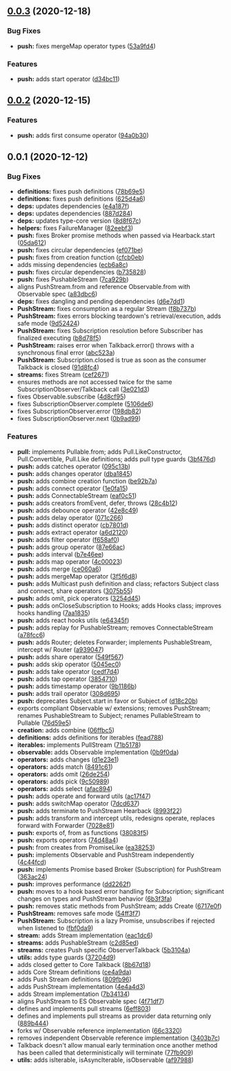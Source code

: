 ## [0.0.3](https://github.com/rafamel/multitude/compare/v0.0.2...v0.0.3) (2020-12-18)


### Bug Fixes

* **push:** fixes mergeMap operator types ([53a9fd4](https://github.com/rafamel/multitude/commit/53a9fd471e559a21491e60c0c8b1ad1e76a537b8))


### Features

* **push:** adds start operator ([d34bc11](https://github.com/rafamel/multitude/commit/d34bc11a41a96fc9017871da15afbdf17624f37b))



## [0.0.2](https://github.com/rafamel/multitude/compare/v0.0.1...v0.0.2) (2020-12-15)


### Features

* **push:** adds first consume operator ([94a0b30](https://github.com/rafamel/multitude/commit/94a0b30715969cfd55a735501832a74d0ea9d9c5))



## 0.0.1 (2020-12-12)


### Bug Fixes

* **definitions:** fixes push definitions ([78b69e5](https://github.com/rafamel/multitude/commit/78b69e5b2c0ec3e87a44b74bb12d39f2c03fa5af))
* **definitions:** fixes push definitions ([625d4a6](https://github.com/rafamel/multitude/commit/625d4a6f65b72ab78db2f975503bdef745c9398e))
* **deps:** updates dependencies ([e4a187f](https://github.com/rafamel/multitude/commit/e4a187f7eddf630a86241b64ab08d4f687d84ce6))
* **deps:** updates dependencies ([887d284](https://github.com/rafamel/multitude/commit/887d28437b702421548984770007d12c6e4a4170))
* **deps:** updates type-core version ([8d8f67c](https://github.com/rafamel/multitude/commit/8d8f67c7dc76309cd26abd95deea02154b005595))
* **helpers:** fixes FailureManager ([82eebf3](https://github.com/rafamel/multitude/commit/82eebf38add3be59a9d3cf4d4f5ca88f3aea9666))
* **push:** fixes Broker promise methods when passed via Hearback.start ([05da612](https://github.com/rafamel/multitude/commit/05da6125bbb0fa1a9cdea6d1a6aa18e6368b35db))
* **push:** fixes circular dependencies ([ef071be](https://github.com/rafamel/multitude/commit/ef071be2e04183d1aa82d5293f99004d69593cb7))
* **push:** fixes from creation function ([cfcb0eb](https://github.com/rafamel/multitude/commit/cfcb0ebe72e9bb23fc28de81e24e410df9555dae))
* adds missing dependencies ([ecb6a8c](https://github.com/rafamel/multitude/commit/ecb6a8cbaed1d050fc42338456df325532ee1e96))
* **push:** fixes circular dependencies ([b735828](https://github.com/rafamel/multitude/commit/b735828ade8b531d71770dcaec486a6eb2bbe35b))
* **push:** fixes PushableStream ([7ca929b](https://github.com/rafamel/multitude/commit/7ca929b1fd2a0d00758021f702d917a4056b0852))
* aligns PushStream.from and reference Observable.from with Observable spec ([a83dbc6](https://github.com/rafamel/multitude/commit/a83dbc6c09e956081b354effc7a2edb5243068f3))
* **deps:** fixes dangling and pending dependencies ([d6e7dd1](https://github.com/rafamel/multitude/commit/d6e7dd194196805c95ab60b42f2afb8755fc03c1))
* **PushStream:** fixes consumption as a regular Stream ([f8b737b](https://github.com/rafamel/multitude/commit/f8b737b4678ffaef58791cf463c803d4ef6365bd))
* **PushStream:** fixes errors blocking teardown's retrieval/execution, adds safe mode ([9d52424](https://github.com/rafamel/multitude/commit/9d5242410f265b3c09e10df381fb8a62053ebb54))
* **PushStream:** fixes Subscription resolution before Subscriber has finalized executing ([b8d78f5](https://github.com/rafamel/multitude/commit/b8d78f5d695ae0f9a82c7217bcdaeb388c0df53b))
* **PushStream:** raises error when Talkback.error() throws with a synchronous final error ([abc523a](https://github.com/rafamel/multitude/commit/abc523aff230c547e7ee79d31597f94f9ff46b6a))
* **PushStream:** Subscription.closed is true as soon as the consumer Talkback is closed ([91d8fc4](https://github.com/rafamel/multitude/commit/91d8fc45036d7e092a02f1084cb60649255c36db))
* **streams:** fixes Stream ([cef2671](https://github.com/rafamel/multitude/commit/cef2671348a6dbfd8fe4509038ea1843c96f9c54))
* ensures methods are not accessed twice for the same SubscriptionObserver/Talkback call ([3e021d3](https://github.com/rafamel/multitude/commit/3e021d32ecddff35400b1bebf40ce490ea953e1d))
* fixes Observable.subscribe ([4d8cf95](https://github.com/rafamel/multitude/commit/4d8cf951826120311ebeca224ba9cd96e2a87cb3))
* fixes SubscriptionObserver.complete ([5106de6](https://github.com/rafamel/multitude/commit/5106de604a680fcf6b8c77707763e4743060c9ea))
* fixes SubscriptionObserver.error ([198db82](https://github.com/rafamel/multitude/commit/198db82a6f73a092cafd0c84cbc7fa9adadfc5bd))
* fixes SubscriptionObserver.next ([0b9ad99](https://github.com/rafamel/multitude/commit/0b9ad990ad65e7c6e14793dc688f08cb4bc3f786))


### Features

* **pull:** implements Pullable.from; adds Pull.LikeConstructor, Pull.Convertible, Pull.Like definitions; adds pull type guards ([3bf476d](https://github.com/rafamel/multitude/commit/3bf476dfe5882efd39e7fe1a5df8245c26e62dcd))
* **push:** adds catches operator ([095c13b](https://github.com/rafamel/multitude/commit/095c13b6d0bbbfdec162c4b2badcf21c72a787e8))
* **push:** adds changes operator ([dba1845](https://github.com/rafamel/multitude/commit/dba1845e71e019b4e9c098a404d468b7ae08bed5))
* **push:** adds combine creation function ([be92b7a](https://github.com/rafamel/multitude/commit/be92b7ad6bf554ace319965c9a92c447f8b56f63))
* **push:** adds connect operator ([1e0fa15](https://github.com/rafamel/multitude/commit/1e0fa1530ac562f914701a2efda34582debe021f))
* **push:** adds ConnectableStream ([eaf0c51](https://github.com/rafamel/multitude/commit/eaf0c51696bf1a6c65914f4783516f4723210f92))
* **push:** adds creators fromEvent, defer, throws ([28c4b12](https://github.com/rafamel/multitude/commit/28c4b12092c6d694ac7acba9630d058d54a833d6))
* **push:** adds debounce operator ([42e8c49](https://github.com/rafamel/multitude/commit/42e8c49ce706bb9fc7a8ac499290dbf376e99276))
* **push:** adds delay operator ([071c266](https://github.com/rafamel/multitude/commit/071c266cdfe1da74b9b911de36456c8d2e9e870c))
* **push:** adds distinct operator ([cb7801d](https://github.com/rafamel/multitude/commit/cb7801d459f5b280b278b91f651de8f9fc63ae3d))
* **push:** adds extract operator ([a6d2120](https://github.com/rafamel/multitude/commit/a6d2120a34452428cfacbe257bbe4e8999d11055))
* **push:** adds filter operator ([f658af0](https://github.com/rafamel/multitude/commit/f658af0cf345353462b9db44291b5584b5c4f6e3))
* **push:** adds group operator ([87e66ac](https://github.com/rafamel/multitude/commit/87e66ac7b98eeacc71f655b81076119b5ed722d9))
* **push:** adds interval ([b7e46ee](https://github.com/rafamel/multitude/commit/b7e46eefc79fd58da8736881c806b35926af96cb))
* **push:** adds map operator ([4c00023](https://github.com/rafamel/multitude/commit/4c0002355165eb900e67fb42ae14e390c1903ee9))
* **push:** adds merge ([ce060a6](https://github.com/rafamel/multitude/commit/ce060a644c487a5983ef64fc90bd260ae35473e1))
* **push:** adds mergeMap operator ([3f5f6d8](https://github.com/rafamel/multitude/commit/3f5f6d86fd85db9e73c59b1a0beb80932aa94626))
* **push:** adds Multicast push definition and class; refactors Subject class and connect, share operators ([3075b55](https://github.com/rafamel/multitude/commit/3075b557d84cee0532d2de5e08d64f67d8629ed1))
* **push:** adds omit, pick operators ([3254d45](https://github.com/rafamel/multitude/commit/3254d451e25672923b746d9e9f8619a3fa8f42d0))
* **push:** adds onCloseSubscription to Hooks; adds Hooks class; improves hooks handling ([7aa1835](https://github.com/rafamel/multitude/commit/7aa183568db61bae037e0536023ce6bfbed41d3a))
* **push:** adds react hooks utils ([e64345f](https://github.com/rafamel/multitude/commit/e64345fa07198187a944774ac4fe17ec514949ee))
* **push:** adds replay for PushableStream; removes ConnectableStream ([a78fcc6](https://github.com/rafamel/multitude/commit/a78fcc676a30faca84be3061d13129507f3bd481))
* **push:** adds Router; deletes Forwarder; implements PushableStream, intercept w/ Router ([a939047](https://github.com/rafamel/multitude/commit/a9390470cb603690cdad94bdf55ae6665f513014))
* **push:** adds share operator ([549f567](https://github.com/rafamel/multitude/commit/549f5676fde9ccf3f0b1c8c2a64cf24f00a77bd6))
* **push:** adds skip operator ([5045ec0](https://github.com/rafamel/multitude/commit/5045ec06c4157ca485bf25f41571a3577d117ba8))
* **push:** adds take operator ([cedf7d4](https://github.com/rafamel/multitude/commit/cedf7d4aa0a9736a79aeaf01cfaec1b99477e85c))
* **push:** adds tap operator ([3854710](https://github.com/rafamel/multitude/commit/38547109e732aab03af4cc060e1907c245d1d905))
* **push:** adds timestamp operator ([9b1186b](https://github.com/rafamel/multitude/commit/9b1186ba2c415f95e86384f68ef0953d68b8cc8e))
* **push:** adds trail operator ([308d695](https://github.com/rafamel/multitude/commit/308d6953047c91cdb9016cf711640bd65449413d))
* **push:** deprecates Subject.start in favor or Subject.of ([d18c20b](https://github.com/rafamel/multitude/commit/d18c20bfc8949d45c9fefb1e6d07b7f40b0c6489))
* exports compliant Observable w/ extensions; removes PushStream; renames PushableStream to Subject; renames PullableStream to Pullable ([76d59e5](https://github.com/rafamel/multitude/commit/76d59e5a856dddbec4c0bba194ccd16dae458a7f))
* **creation:** adds combine ([06ffbc5](https://github.com/rafamel/multitude/commit/06ffbc57d607584117c507144df7d85f099cb441))
* **definitions:** adds definitions for iterables ([fead788](https://github.com/rafamel/multitude/commit/fead788a7d173e1061891667cbd624389fb1dead))
* **iterables:** implements PullStream ([71b5178](https://github.com/rafamel/multitude/commit/71b51784e16b69edeacc95fe5e2406428bf9ebaa))
* **observable:** adds Observable implementation ([0b9f0da](https://github.com/rafamel/multitude/commit/0b9f0dad095827889672dc767e6133faa4c79781))
* **operators:** adds changes ([d1e23e1](https://github.com/rafamel/multitude/commit/d1e23e122f835ef452f719d306a7b5ecb2f9569f))
* **operators:** adds match ([8491c61](https://github.com/rafamel/multitude/commit/8491c612ee0734e0deb9b94bbbbc12ac71e90f4e))
* **operators:** adds omit ([26de254](https://github.com/rafamel/multitude/commit/26de2548f90e03c6648f18ca119250a3f266b28a))
* **operators:** adds pick ([9c50989](https://github.com/rafamel/multitude/commit/9c5098985ea81490881204944fc4e76200205ec1))
* **operators:** adds select ([afac894](https://github.com/rafamel/multitude/commit/afac894421f86a2b6277743b036b1ba6df746744))
* **push:** adds operate and forward utils ([ac17f47](https://github.com/rafamel/multitude/commit/ac17f4714405eaa4ed061c96afa4420ee70e0a4d))
* **push:** adds switchMap operator ([7dcd637](https://github.com/rafamel/multitude/commit/7dcd6370f310853ed826b187a9ec14344552f67b))
* **push:** adds terminate to PushStream Hearback ([8993f22](https://github.com/rafamel/multitude/commit/8993f22052ef9b7d426309a9522f99a3723768bc))
* **push:** adds transform and intercept utils, redesigns operate, replaces forward with Forwarder ([7028e81](https://github.com/rafamel/multitude/commit/7028e81effe6915343c1b5929b2ec695829e369c))
* **push:** exports of, from as functions ([38083f5](https://github.com/rafamel/multitude/commit/38083f5299ef2699c9f0a7495bb18fcb344d0f86))
* **push:** exports operators ([74d48a4](https://github.com/rafamel/multitude/commit/74d48a4df2489843d7dceaceabd61f18f09bc1dc))
* **push:** from creates from PromiseLike ([ea38253](https://github.com/rafamel/multitude/commit/ea38253eca5290f0d63ca4a75896cf7f044fce23))
* **push:** implements Observable and PushStream independently ([4c44fcd](https://github.com/rafamel/multitude/commit/4c44fcd122bb5b92f0b4ed390906a4479123568a))
* **push:** implements Promise based Broker (Subscription) for PushStream ([363ac24](https://github.com/rafamel/multitude/commit/363ac24ddf08075da657ae60a5a0d715addc6343))
* **push:** improves performance ([dd2262f](https://github.com/rafamel/multitude/commit/dd2262fa1a3ae3d27af2f85bb85f840e033d1cf9))
* **push:** moves to a hook based error handling for Subscription; significant changes on types and PushStream behavior ([6b3f3fa](https://github.com/rafamel/multitude/commit/6b3f3fa1da34cebea5e7ee232345f91592a6a790))
* **push:** removes static methods from PushStream; adds Create ([6717e0f](https://github.com/rafamel/multitude/commit/6717e0f4f5d6f01c30d1a43c3ad93b3a15a0579f))
* **PushStream:** removes safe mode ([54ff3f7](https://github.com/rafamel/multitude/commit/54ff3f746d08e74a051aab802fb2b1003bdecbbc))
* **PushStream:** Subscription is a lazy Promise, unsubscribes if rejected when listened to ([fbf0da9](https://github.com/rafamel/multitude/commit/fbf0da93cd45d54a341ece28dcf69485cdc86c1b))
* **stream:** adds Stream implementation ([eac1dc6](https://github.com/rafamel/multitude/commit/eac1dc678a8066baa5bfc34d1d39bebef606f4fa))
* **streams:** adds PushableStream ([c2d85ed](https://github.com/rafamel/multitude/commit/c2d85ed2f3e4d451486b47e58e3898744f0dfe61))
* **streams:** creates Push specific ObserverTalkback ([5b3104a](https://github.com/rafamel/multitude/commit/5b3104ad0e1af298841069a3067a4a8742fb4058))
* **utils:** adds type guards ([37204d9](https://github.com/rafamel/multitude/commit/37204d929c1885a831d03a4c5dd434be9241952e))
* adds closed getter to Core Talkback ([8b67d18](https://github.com/rafamel/multitude/commit/8b67d188a8741f09902e5cb8f77c43c503106e3d))
* adds Core Stream definitions ([ce4a9da](https://github.com/rafamel/multitude/commit/ce4a9da89f40c1bead0126c9deabaef293f8d99e))
* adds Push Stream definitions ([809fb96](https://github.com/rafamel/multitude/commit/809fb96f525ef31c72f53671a87eedd6837db6fa))
* adds PushStream implementation ([4e4a4d3](https://github.com/rafamel/multitude/commit/4e4a4d3ab920f5c5ba61656ad065778049ca9457))
* adds Stream implementation ([7b34134](https://github.com/rafamel/multitude/commit/7b34134436b6a1038e62e0acf8188dd88ec38e45))
* aligns PushStream to ES Observable spec ([4f71df7](https://github.com/rafamel/multitude/commit/4f71df7250b012eb989a870129ed662a954ae202))
* defines and implements pull streams ([6eff803](https://github.com/rafamel/multitude/commit/6eff803363b06d9724d3ac8ba35918ceef685704))
* defines and implements pull streams as provider data returning only ([889b444](https://github.com/rafamel/multitude/commit/889b444071bd562c60a50f7350cdd94f6da161bc))
* forks w/ Observable reference implementation ([66c3320](https://github.com/rafamel/multitude/commit/66c332023734eaf24ccf6b82aeb5120f8f94498f))
* removes independent Observable reference implementation ([3403b7c](https://github.com/rafamel/multitude/commit/3403b7cd751a6dfc92964c7e6b5765607b0e6721))
* Talkback doesn't allow manual early termination once another method has been called that deterministically will terminate ([77fb909](https://github.com/rafamel/multitude/commit/77fb909c974bfbf780292cc4b241b2d75343f8bb))
* **utils:** adds isIterable, isAsyncIterable, isObservable ([af97988](https://github.com/rafamel/multitude/commit/af97988b4dd474e2958761989674036297397af3))




